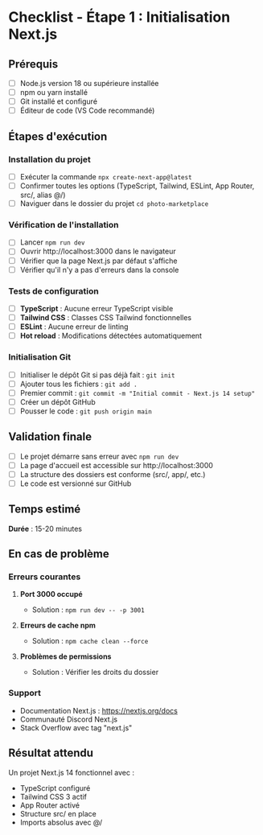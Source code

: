 # Checklist - Étape 1 : Initialisation Next.js

## Prérequis

- [ ] Node.js version 18 ou supérieure installée
- [ ] npm ou yarn installé
- [ ] Git installé et configuré
- [ ] Éditeur de code (VS Code recommandé)

## Étapes d'exécution

### Installation du projet

- [ ] Exécuter la commande `npx create-next-app@latest`
- [ ] Confirmer toutes les options (TypeScript, Tailwind, ESLint, App Router, src/, alias @/)
- [ ] Naviguer dans le dossier du projet `cd photo-marketplace`

### Vérification de l'installation

- [ ] Lancer `npm run dev`
- [ ] Ouvrir http://localhost:3000 dans le navigateur
- [ ] Vérifier que la page Next.js par défaut s'affiche
- [ ] Vérifier qu'il n'y a pas d'erreurs dans la console

### Tests de configuration

- [ ] **TypeScript** : Aucune erreur TypeScript visible
- [ ] **Tailwind CSS** : Classes CSS Tailwind fonctionnelles
- [ ] **ESLint** : Aucune erreur de linting
- [ ] **Hot reload** : Modifications détectées automatiquement

### Initialisation Git

- [ ] Initialiser le dépôt Git si pas déjà fait : `git init`
- [ ] Ajouter tous les fichiers : `git add .`
- [ ] Premier commit : `git commit -m "Initial commit - Next.js 14 setup"`
- [ ] Créer un dépôt GitHub
- [ ] Pousser le code : `git push origin main`

## Validation finale

- [ ] Le projet démarre sans erreur avec `npm run dev`
- [ ] La page d'accueil est accessible sur http://localhost:3000
- [ ] La structure des dossiers est conforme (src/, app/, etc.)
- [ ] Le code est versionné sur GitHub

## Temps estimé

**Durée** : 15-20 minutes

## En cas de problème

### Erreurs courantes

1. **Port 3000 occupé**
   - Solution : `npm run dev -- -p 3001`

2. **Erreurs de cache npm**
   - Solution : `npm cache clean --force`

3. **Problèmes de permissions**
   - Solution : Vérifier les droits du dossier

### Support

- Documentation Next.js : https://nextjs.org/docs
- Communauté Discord Next.js
- Stack Overflow avec tag "next.js"

## Résultat attendu

Un projet Next.js 14 fonctionnel avec :
- TypeScript configuré
- Tailwind CSS 3 actif
- App Router activé
- Structure src/ en place
- Imports absolus avec @/
